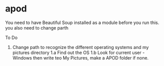 # apod
You need to have Beautiful Soup installed as a module before you run this.
you also need to change parth


To Do
1. Change path to recognize the different operating systems and my pictures directory
  1.a Find out the OS
  1.b Look for current user  - Windows then write teo My Pictures, make a APOD folder if none. 
